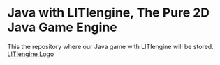 # Java with LITIengine, The Pure 2D Java Game Engine
This the repository where our Java game with LITIengine will be stored.
[LITIengine Logo](https://raw.githubusercontent.com/gurkenlabs/litiengine/master/resources/LITIEngine_Logo_big.png)
